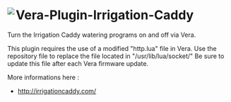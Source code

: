 # <img align="left" src="https://a-lurker.github.io/icons/Irrigation_Caddy_50_50.png"> Vera-Plugin-Irrigation-Caddy

Turn the Irrigation Caddy watering programs on and off via Vera.

This plugin requires the use of a modified "http.lua" file in Vera.
Use the repository file to replace the file located in "/usr/lib/lua/socket/"
Be sure to update this file after each Vera firmware update.

More informations here :
- http://irrigationcaddy.com/
